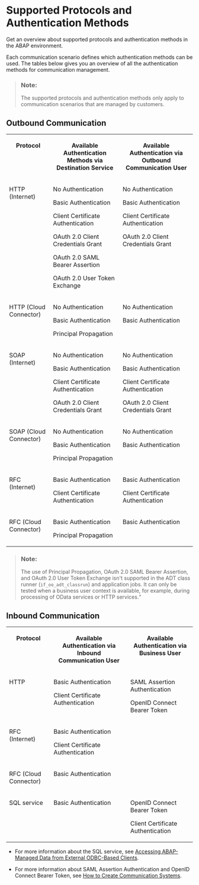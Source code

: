 <!-- loio437e9d41d24349c3a2b363f726022677 -->

# Supported Protocols and Authentication Methods

Get an overview about supported protocols and authentication methods in the ABAP environment.



Each communication scenario defines which authentication methods can be used. The tables below gives you an overview of all the authentication methods for communication management.

> ### Note:  
> The supported protocols and authentication methods only apply to communication scenarios that are managed by customers.



## Outbound Communication


<table>
<tr>
<th valign="top">

Protocol



</th>
<th valign="top">

Available Authentication Methods via Destination Service



</th>
<th valign="top">

Available Authentication via Outbound Communication User



</th>
</tr>
<tr>
<td valign="top">

HTTP \(Internet\)



</td>
<td valign="top">

No Authentication

Basic Authentication

Client Certificate Authentication

OAuth 2.0 Client Credentials Grant

OAuth 2.0 SAML Bearer Assertion

OAuth 2.0 User Token Exchange



</td>
<td valign="top">

No Authentication

Basic Authentication

Client Certificate Authentication

OAuth 2.0 Client Credentials Grant



</td>
</tr>
<tr>
<td valign="top">

HTTP \(Cloud Connector\)



</td>
<td valign="top">

No Authentication

Basic Authentication

Principal Propagation



</td>
<td valign="top">

No Authentication

Basic Authentication



</td>
</tr>
<tr>
<td valign="top">

SOAP \(Internet\)



</td>
<td valign="top">

No Authentication

Basic Authentication

Client Certificate Authentication

OAuth 2.0 Client Credentials Grant



</td>
<td valign="top">

No Authentication

Basic Authentication

Client Certificate Authentication

OAuth 2.0 Client Credentials Grant



</td>
</tr>
<tr>
<td valign="top">

SOAP \(Cloud Connector\)



</td>
<td valign="top">

No Authentication

Basic Authentication

Principal Propagation



</td>
<td valign="top">

No Authentication

Basic Authentication



</td>
</tr>
<tr>
<td valign="top">

RFC \(Internet\)



</td>
<td valign="top">

Basic Authentication

Client Certificate Authentication



</td>
<td valign="top">

Basic Authentication

Client Certificate Authentication



</td>
</tr>
<tr>
<td valign="top">

RFC \(Cloud Connector\)



</td>
<td valign="top">

Basic Authentication

Principal Propagation



</td>
<td valign="top">

Basic Authentication



</td>
</tr>
</table>

> ### Note:  
> The use of Principal Propagation, OAuth 2.0 SAML Bearer Assertion, and OAuth 2.0 User Token Exchange isn't supported in the ADT class runner \(`if_oo_adt_classrun`\) and application jobs. It can only be tested when a business user context is available, for example, during processing of OData services or HTTP services.“



<a name="loio437e9d41d24349c3a2b363f726022677__section_lgb_rc5_wmb"/>

## Inbound Communication


<table>
<tr>
<th valign="top">

Protocol



</th>
<th valign="top">

Available Authentication via Inbound Communication User



</th>
<th valign="top">

Available Authentication via Business User



</th>
</tr>
<tr>
<td valign="top">

HTTP



</td>
<td valign="top">

Basic Authentication

Client Certificate Authentication



</td>
<td valign="top">

SAML Assertion Authentication

OpenID Connect Bearer Token



</td>
</tr>
<tr>
<td valign="top">

RFC \(Internet\)



</td>
<td valign="top">

Basic Authentication

Client Certificate Authentication



</td>
<td valign="top">

 



</td>
</tr>
<tr>
<td valign="top">

RFC \(Cloud Connector\)



</td>
<td valign="top">

Basic Authentication



</td>
<td valign="top">

 



</td>
</tr>
<tr>
<td valign="top">

SQL service



</td>
<td valign="top">

Basic Authentication



</td>
<td valign="top">

OpenID Connect Bearer Token

Client Certificate Authentication



</td>
</tr>
</table>

-   For more information about the SQL service, see [Accessing ABAP-Managed Data from External ODBC-Based Clients](accessing-abap-managed-data-from-external-odbc-based-clients-4082fe1.md).

-   For more information about SAML Assertion Authentication and OpenID Connect Bearer Token, see [How to Create Communication Systems](../50-administration-and-ops/how-to-create-communication-systems-c2234ac.md).

